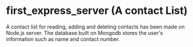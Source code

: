 # first_express_server (A contact List)
A contact list for reading, adding and deleting contacts has been made on Node.js server. The database built on Mongodb stores the user's information such as name and contact number.
